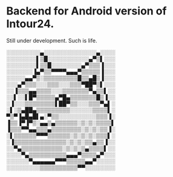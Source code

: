 # Backend for Android version of Intour24.
Still under development. Such is life.

░░░░░░░░░▄░░░░░░░░░░░░░░▄░░░░
░░░░░░░░▌▒█░░░░░░░░░░░▄▀▒▌░░░
░░░░░░░░▌▒▒█░░░░░░░░▄▀▒▒▒▐░░░
░░░░░░░▐▄▀▒▒▀▀▀▀▄▄▄▀▒▒▒▒▒▐░░░
░░░░░▄▄▀▒░▒▒▒▒▒▒▒▒▒█▒▒▄█▒▐░░░
░░░▄▀▒▒▒░░░▒▒▒░░░▒▒▒▀██▀▒▌░░░ 
░░▐▒▒▒▄▄▒▒▒▒░░░▒▒▒▒▒▒▒▀▄▒▒▌░░
░░▌░░▌█▀▒▒▒▒▒▄▀█▄▒▒▒▒▒▒▒█▒▐░░
░▐░░░▒▒▒▒▒▒▒▒▌██▀▒▒░░░▒▒▒▀▄▌░
░▌░▒▄██▄▒▒▒▒▒▒▒▒▒░░░░░░▒▒▒▒▌░
▀▒▀▐▄█▄█▌▄░▀▒▒░░░░░░░░░░▒▒▒▐░
▐▒▒▐▀▐▀▒░▄▄▒▄▒▒▒▒▒▒░▒░▒░▒▒▒▒▌
▐▒▒▒▀▀▄▄▒▒▒▄▒▒▒▒▒▒▒▒░▒░▒░▒▒▐░
░▌▒▒▒▒▒▒▀▀▀▒▒▒▒▒▒░▒░▒░▒░▒▒▒▌░
░▐▒▒▒▒▒▒▒▒▒▒▒▒▒▒░▒░▒░▒▒▄▒▒▐░░
░░▀▄▒▒▒▒▒▒▒▒▒▒▒░▒░▒░▒▄▒▒▒▒▌░░
░░░░▀▄▒▒▒▒▒▒▒▒▒▒▄▄▄▀▒▒▒▒▄▀░░░
░░░░░░▀▄▄▄▄▄▄▀▀▀▒▒▒▒▒▄▄▀░░░░░
░░░░░░░░░▒▒▒▒▒▒▒▒▒▒▀▀░░░░░░░░

